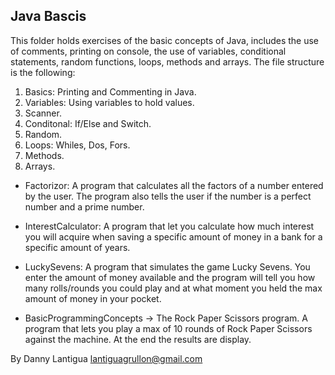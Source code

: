 ## Java Bascis

This folder holds exercises of the basic concepts of Java, includes the use of comments, printing on console, the use of variables, conditional statements, random functions, loops, methods and arrays. The file structure is the following:

1. Basics: Printing and Commenting in Java.
2. Variables: Using variables to hold values.
3. Scanner.
4. Conditonal: If/Else and Switch.
5. Random.
6. Loops: Whiles, Dos, Fors.
7. Methods.
9. Arrays.

* Factorizor:
  A program that calculates all the factors of a number entered by the user. The program  also tells the user if the number is a perfect number and a prime number.

* InterestCalculator:
  A program that let you calculate how much interest you will acquire when saving a specific amount of money in a bank for a specific amount of years.

* LuckySevens:
  A program that simulates the game Lucky Sevens. You enter the amount of money available and the program will tell you how many rolls/rounds you could play and at what moment you held the max amount of money in your pocket.

* BasicProgrammingConcepts -> The Rock Paper Scissors program.
  A program that lets you play a max of 10 rounds of Rock Paper Scissors against the machine. At the end the results are display.

By Danny Lantigua
lantiguagrullon@gmail.com
